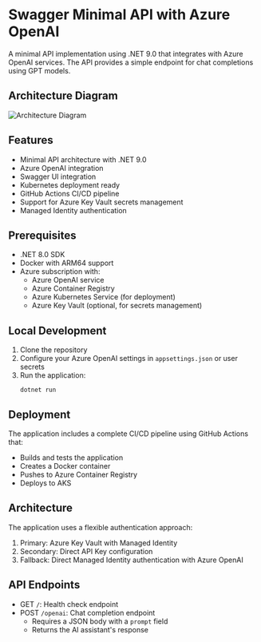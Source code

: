 # Swagger Minimal API with Azure OpenAI

A minimal API implementation using .NET 9.0 that integrates with Azure OpenAI services. The API provides a simple endpoint for chat completions using GPT models.

## Architecture Diagram

![Architecture Diagram](images/architecture-diagram.png)

## Features

- Minimal API architecture with .NET 9.0
- Azure OpenAI integration
- Swagger UI integration
- Kubernetes deployment ready
- GitHub Actions CI/CD pipeline
- Support for Azure Key Vault secrets management
- Managed Identity authentication

## Prerequisites

- .NET 8.0 SDK
- Docker with ARM64 support
- Azure subscription with:
  - Azure OpenAI service
  - Azure Container Registry
  - Azure Kubernetes Service (for deployment)
  - Azure Key Vault (optional, for secrets management)

## Local Development

1. Clone the repository
2. Configure your Azure OpenAI settings in `appsettings.json` or user secrets
3. Run the application:
   ```
   dotnet run
   ```

## Deployment

The application includes a complete CI/CD pipeline using GitHub Actions that:
- Builds and tests the application
- Creates a Docker container
- Pushes to Azure Container Registry
- Deploys to AKS

## Architecture

The application uses a flexible authentication approach:
1. Primary: Azure Key Vault with Managed Identity
2. Secondary: Direct API Key configuration
3. Fallback: Direct Managed Identity authentication with Azure OpenAI

## API Endpoints

- GET `/`: Health check endpoint
- POST `/openai`: Chat completion endpoint
  - Requires a JSON body with a `prompt` field
  - Returns the AI assistant's response
